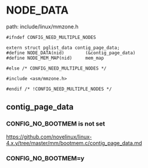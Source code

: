 NODE_DATA
========================================

path: include/linux/mmzone.h
```
#ifndef CONFIG_NEED_MULTIPLE_NODES

extern struct pglist_data contig_page_data;
#define NODE_DATA(nid)        (&contig_page_data)
#define NODE_MEM_MAP(nid)     mem_map

#else /* CONFIG_NEED_MULTIPLE_NODES */

#include <asm/mmzone.h>

#endif /* !CONFIG_NEED_MULTIPLE_NODES */
```

contig_page_data
----------------------------------------

### CONFIG_NO_BOOTMEM is not set

https://github.com/novelinux/linux-4.x.y/tree/master/mm/bootmem.c/contig_page_data.md

### CONFIG_NO_BOOTMEM=y
